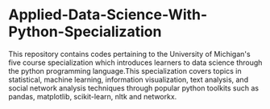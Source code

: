 # Applied-Data-Science-With-Python-Specialization
This repository contains codes pertaining to the University of Michigan's five course specialization which introduces learners to data science through the python programming language.This specialization covers topics in statistical, machine learning, information visualization, text analysis, and social network analysis techniques through popular python toolkits such as pandas, matplotlib, scikit-learn, nltk and networkx.
